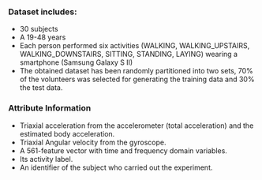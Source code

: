 ### Dataset includes: 
- 30 subjects
- A 19-48 years
- Each person performed six activities (WALKING, WALKING_UPSTAIRS, WALKING_DOWNSTAIRS, SITTING, STANDING, LAYING) wearing a smartphone (Samsung Galaxy S II) 
- The obtained dataset has been randomly partitioned into two sets, 70% of the volunteers was selected for generating the training data and 30% the test data.

### Attribute Information
- Triaxial acceleration from the accelerometer (total acceleration) and the estimated body acceleration.
- Triaxial Angular velocity from the gyroscope.
- A 561-feature vector with time and frequency domain variables.
- Its activity label.
- An identifier of the subject who carried out the experiment.
